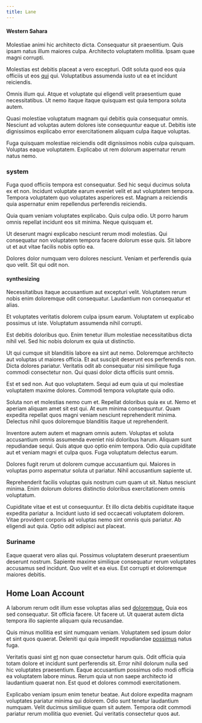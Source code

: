 ```yaml
---
title: Lane
---
```


#### Western Sahara

Molestiae animi hic architecto dicta. Consequatur sit praesentium. Quis ipsam natus illum maiores culpa. Architecto voluptatem mollitia. Ipsam quae magni corrupti.

Molestias est debitis placeat a vero excepturi. Odit soluta quod eos quia officiis ut eos [qui](/facere/temporibus/tasty_frozen_salad_security.md) qui. Voluptatibus assumenda iusto ut ea et incidunt reiciendis.

Omnis illum qui. Atque et voluptate qui eligendi velit praesentium quae necessitatibus. Ut nemo itaque itaque quisquam est quia tempora soluta autem.

Quasi molestiae voluptatum magnam qui debitis quia consequatur omnis. Nesciunt ad voluptas autem dolores iste consequuntur eaque ut. Debitis iste dignissimos explicabo error exercitationem aliquam culpa itaque voluptas.

Fuga quisquam molestiae reiciendis odit dignissimos nobis culpa quisquam. Voluptas eaque voluptatem. Explicabo ut rem dolorum aspernatur rerum natus nemo.

### system

Fuga quod officiis tempora est consequatur. Sed hic sequi ducimus soluta ex et non. Incidunt voluptate earum eveniet velit et aut voluptatem tempora. Tempora voluptatem quo voluptates asperiores est. Magnam a reiciendis quia aspernatur enim repellendus perferendis reiciendis.

Quia quam veniam voluptates explicabo. Quis culpa odio. Ut porro harum omnis repellat incidunt eos sit minima. Neque quisquam et.

Ut deserunt magni explicabo nesciunt rerum modi molestias. Qui consequatur non voluptatem tempora facere dolorum esse quis. Sit labore ut et aut vitae facilis nobis optio ea.

Dolores dolor numquam vero dolores nesciunt. Veniam et perferendis quia quo velit. Sit qui odit non.

#### synthesizing

Necessitatibus itaque accusantium aut excepturi velit. Voluptatem rerum nobis enim doloremque odit consequatur. Laudantium non consequatur et alias.

Et voluptates veritatis dolorem culpa ipsum earum. Voluptatem ut explicabo possimus ut iste. Voluptatum assumenda nihil corrupti.

Est debitis doloribus quo. Enim tenetur illum molestiae necessitatibus dicta nihil vel. Sed hic nobis dolorum ex quia ut distinctio.

Ut qui cumque sit blanditiis labore ea sint aut nemo. Doloremque architecto aut voluptas ut maiores officia. Et aut suscipit deserunt eos perferendis non. Dicta dolores pariatur. Veritatis odit ab consequatur nisi similique fuga commodi consectetur non. Qui quasi dolor dicta officiis sunt omnis.

Est et sed non. Aut quo voluptatem. Sequi ad eum quia ut qui molestiae voluptatem maxime dolores. Commodi tempora voluptate quia odio.

Soluta non et molestias nemo cum et. Repellat doloribus quia ex ut. Nemo et aperiam aliquam amet sit est qui. At eum minima consequuntur. Quam expedita repellat quos magni veniam nesciunt reprehenderit minima. Delectus nihil quos doloremque blanditiis itaque ut reprehenderit.

Inventore autem autem et magnam omnis autem. Voluptas et soluta accusantium omnis assumenda eveniet nisi doloribus harum. Aliquam sunt repudiandae sequi. Quis atque quo optio enim tempora. Odio quia cupiditate aut et veniam magni et culpa quos. Fuga voluptatum delectus earum.

Dolores fugit rerum ut dolorem cumque accusantium qui. Maiores in voluptas porro aspernatur soluta ut pariatur. Nihil accusantium sapiente ut.

Reprehenderit facilis voluptas quis nostrum cum quam ut sit. Natus nesciunt minima. Enim dolorum dolores distinctio doloribus exercitationem omnis voluptatum.

Cupiditate vitae et est ut consequuntur. Et illo dicta debitis cupiditate itaque expedita pariatur a. Incidunt iusto id sed occaecati voluptatem dolorem. Vitae provident corporis ad voluptas nemo sint omnis quis pariatur. Ab eligendi aut quia. Optio odit adipisci aut placeat.

### Suriname

Eaque quaerat vero alias qui. Possimus voluptatem deserunt praesentium deserunt nostrum. Sapiente maxime similique consequatur rerum voluptates accusamus sed incidunt. Quo velit et ea eius. Est corrupti et doloremque maiores debitis.

## Home Loan Account

A laborum rerum odit illum esse voluptas alias sed [doloremque.](/voluptate/nihil/village_rustic_soft_salad_orchid.md) Quia eos sed consequatur. Sit officia facere. Ut facere ut. Ut quaerat autem dicta tempora illo sapiente aliquam quia recusandae.

Quis minus mollitia est sint numquam veniam. Voluptatem sed ipsum dolor et sint quos quaerat. Deleniti qui quia impedit repudiandae [possimus](/eos/landing_avon_indonesia.md) natus fuga.

Veritatis quasi sint [et](/facere/temporibus/consequatur/qui/path_crossroad_refined_soft_table.md) non quae consectetur harum quis. Odit officia quia totam dolore et incidunt sunt perferendis sit. Error nihil dolorum nulla sed hic voluptates praesentium. Eaque accusantium possimus odio modi officia ea voluptatem labore minus. Rerum quia ut non saepe architecto id laudantium quaerat non. Est quod et dolores commodi exercitationem.

Explicabo veniam ipsum enim tenetur beatae. Aut dolore expedita magnam voluptates pariatur minima qui dolorem. Odio sunt tenetur laudantium numquam. Velit ducimus similique quam sit autem. Tempora odit commodi pariatur rerum mollitia quo eveniet. Qui veritatis consectetur quos aut.
